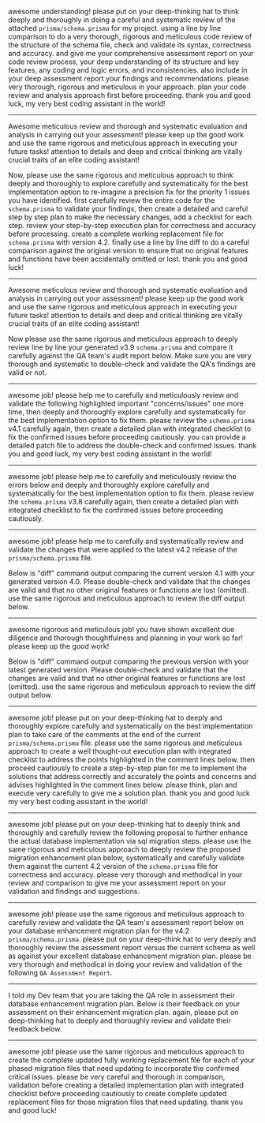 awesome understanding! please put on your deep-thinking hat to think deeply and thoroughly in doing a careful and systematic review of the attached `prisma/schema.prisma` for my project. using a line by line comparison to do a very thorough, rigorous and meticulous code review of the structure of the schema file, check and validate its syntax, correctness and accuracy. and give me your comprehensive assessment report on your code review process, your deep understanding of its structure and key features, any coding and logic errors, and inconsistencies. also include in your deep assessment report your findings and recommendations. please very thorough, rigorous and meticulous in your approach. plan your code review and analysis approach first before proceeding. thank you and good luck, my very best coding assistant in the world! 

---
Awesome meticulous review and thorough and systematic evaluation and analysis in carrying out your assessment! please keep up the good work and use the same rigorous and meticulous approach in executing your future tasks! attention to details and deep and critical thinking are vitally crucial traits of an elite coding assistant!

Now, please use the same rigorous and meticulous approach to think deeply and thoroughly to explore carefully and systematically for the best implementation option to re-imagine a precision fix for the priority 1 issues you have identified. first carefully review the entire code for the `schema.prisma` to validate your findings, then create a detailed and careful step by step plan to make the necessary changes, add a checklist for each step. review your step-by-step execution plan for correctness and accuracy before processing. create a complete working replacement file for `schema.prisma` with version 4.2. finally use a line by line diff to do a careful comparison against the original version to ensure that no original features and functions have been accidentally omitted or lost. thank you and good luck!

---
Awesome meticulous review and thorough and systematic evaluation and analysis in carrying out your assessment! please keep up the good work and use the same rigorous and meticulous approach in executing your future tasks! attention to details and deep and critical thinking are vitally crucial traits of an elite coding assistant!

Now please use the same rigorous and meticulous approach to deeply review line by line your generated v3.9 `schema.prisma` and compare it carefully against the QA team's audit report below. Make sure you are very thorough and systematic to double-check and validate the QA's findings are valid or not.

---
awesome job! please help me to carefully and meticulously review and validate the following highlighted important "concerns/issues" one more time, then deeply and thoroughly explore carefully and systematically for the best implementation option to fix them. please review the `schema.prisma` v4.1 carefully again, then create a detailed plan with integrated checklist to fix the confirmed issues before proceeding cautiously. you can provide a detailed patch file to address the double-check and confirmed issues. thank you and good luck, my very best coding assistant in the world! 

---
awesome job! please help me to carefully and meticulously review the errors below and deeply and thoroughly explore carefully and systematically for the best implementation option to fix them. please review the `schema.prisma` v3.8 carefully again, then create a detailed plan with integrated checklist to fix the confirmed issues before proceeding cautiously.

---
awesome job! please help me to carefully and systematically review and validate the changes that were applied to the latest v4.2 release of the `prisma/schema.prisma` file.

Below is "diff" command output comparing the current version 4.1 with your generated version 4.0. Please double-check and validate that the changes are valid and that no other original features or functions are lost (omitted). use the same rigorous and meticulous approach to review the diff output below.

---
awesome rigorous and meticulous job! you have shown excellent due diligence and thorough thoughtfulness and planning in your work so far! please keep up the good work!

Below is "diff" command output comparing the previous version with your latest generated version. Please double-check and validate that the changes are valid and that no other original features or functions are lost (omitted). use the same rigorous and meticulous approach to review the diff output below.

---
awesome job! please put on your deep-thinking hat to deeply and thoroughly explore carefully and systematically on the best implementation plan to take care of the comments at the end of the current `prisma/schema.prisma` file. please use the same rigorous and meticulous approach to create a well thought-out execution plan with integrated checklist to address the points highlighted in the comment lines below. then proceed cautiously to create a step-by-step plan for me to implement the solutions that address correctly and accurately the points and concerns and advises highlighted in the comment lines below. please think, plan and execute very carefully to give me a solution plan. thank you and good luck my very best coding assistant in the world!

---
awesome job! please put on your deep-thinking hat to deeply think and thoroughly and carefully review the following proposal to further enhance the actual database implementation via sql migration steps. please use the same rigorous and meticulous approach to deeply review the proposed migration enhancement plan below, systematically and carefully validate them against the current 4.2 version of the `schema.prisma` file for correctness and accuracy. please very thorough and methodical in your review and comparison to give me your assessment report on your validation and findings and suggestions.

---
awesome job! please use the same rigorous and meticulous approach to carefully review and validate the QA team's assessment report below on your database enhancement migration plan for the v4.2 `prisma/schema.prisma`. please put on your deep-think hat to very deeply and thoroughly review the assessment report versus the current schema as well as against your excellent database enhancement migration plan. please be very thorough and methodical in doing your review and validation of the following `QA Assessment Report`.

---
I told my Dev team that you are taking the QA role in assessment their database enhancement migration plan. Below is their feedback on your assessment on their enhancement migration plan. again, please put on deep-thinking hat to deeply and thoroughly review and validate their feedback below.

---
awesome job! please use the same rigorous and meticulous approach to create the complete updated fully working replacement file for each of your phased migration files that need updating to incorporate the confirmed critical issues. please be very careful and thorough in comparison, validation before creating a detailed implementation plan with integrated checklist before proceeding cautiously to create complete updated replacement files for those migration files that need updating. thank you and good luck!
